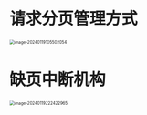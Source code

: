 # 请求分页管理方式

<img src="https://cvp.oss-cn-shanghai.aliyuncs.com/picgo/202401191055321.png" alt="image-20240119105502054" style="zoom:50%;" />



# 缺页中断机构

<img src="https://cvp.oss-cn-shanghai.aliyuncs.com/picgo/202401192224162.png" alt="image-20240119222422965" style="zoom:50%;" />
